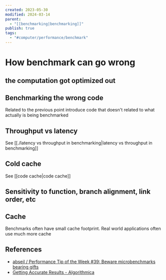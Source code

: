 ```yaml
---
created: 2023-05-30
modified: 2024-03-14
parent:
  - "[[benchmarking|benchmarking]]"
publish: true
tags:
  - "#computer/performance/benchmark"
---
```

# How benchmark can go wrong
## the computation got optimized out

## Benchmarking the wrong code
Related to the previous point
introduce code that doesn't related to what actually is being benchmarked

## Throughput vs latency
See [[./latency vs throughput in benchmarking|latency vs throughput in benchmarking]]

## Cold cache
See [[code cache|code cache]]

## Sensitivity to function, branch alignment, link order, etc

## Cache
Benchmarks often have small cache footprint. Real world applications often use much more cache

## References
- [abseil / Performance Tip of the Week #39: Beware microbenchmarks bearing gifts](https://abseil.io/fast/39)
- [Getting Accurate Results - Algorithmica](https://en.algorithmica.org/hpc/profiling/noise/)